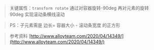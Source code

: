 > 关键属性：``transform rotate`` 通过对容器旋转-90deg 再对元素的旋转90deg 实现滚动条横线滚动

> PS：子元素需是 边长= 容器大小 - 滚动条宽度 的正方形

<HorizontalScroll />

> 参考资料 [http://www.alloyteam.com/2020/04/14349/](http://www.alloyteam.com/2020/04/14349/)